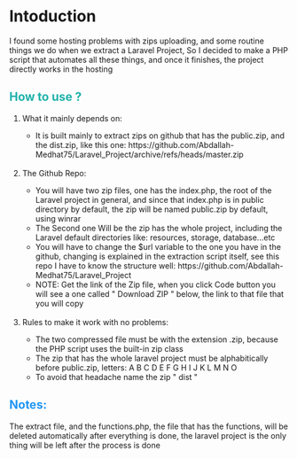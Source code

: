 <h1>Intoduction</h1>
<p>I found some hosting problems with zips uploading, and some routine things we do when we extract a Laravel Project, So I decided to make a PHP script that automates all these things, and once it finishes, the project directly works in the hosting</p>
<h2 style="color: lightseagreen;">How to use ?</h2>
<ol>
    <li>What it mainly depends on:</li>
    <ul>
        <li>It is built mainly to extract zips on github that has the public.zip, and the dist.zip, like this one: https://github.com/Abdallah-Medhat75/Laravel_Project/archive/refs/heads/master.zip</li>
    </ul>
    <br>
    <li>The Github Repo:</li>
    <ul>
        <li>You will have two zip files, one has the index.php, the root of the Laravel project in general, and since that index.php is in public directory by default, the zip will be named public.zip by default, using winrar</li>
        <li>The Second one Will be the zip has the whole project, including the Laravel default directories like: resources, storage, database...etc</li>
        <li>You will have to change the $url variable to the one you have in the github, changing is explained in the extraction script itself, see this repo I have to know the structure well: https://github.com/Abdallah-Medhat75/Laravel_Project</li>
        <li>NOTE: Get the link of the Zip file, when you click Code button you will see a one called " Download ZIP " below, the link to that file that you will copy</li>
    </ul>
    <br>
    <li>Rules to make it work with no problems: </li>
    <ul>
        <li>The two compressed file must be with the extension .zip, because the PHP script uses the built-in zip class</li>
        <li>The zip that has the whole laravel project must be alphabitically before public.zip, letters: A B C D E F G H I J K L M N O</li>
        <li>To avoid that headache name the zip " dist "</li>
    </ul>
</ol>
<h2 style="color: #2196f3">Notes: </h2>
<p>The extract file, and the functions.php, the file that has the functions, will be deleted automatically after everything is done, the laravel project is the only thing will be left after the process is done</p>
